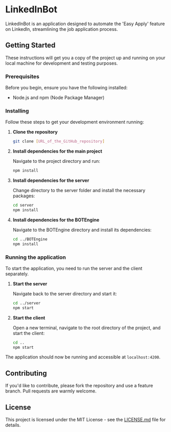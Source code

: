 # LinkedInBot

LinkedInBot is an application designed to automate the 'Easy Apply' feature on LinkedIn, streamlining the job application process.

## Getting Started

These instructions will get you a copy of the project up and running on your local machine for development and testing purposes.

### Prerequisites

Before you begin, ensure you have the following installed:
- Node.js and npm (Node Package Manager)

### Installing

Follow these steps to get your development environment running:

1. **Clone the repository**

   ```bash
   git clone [URL_of_the_GitHub_repository]
   ```

2. **Install dependencies for the main project**

   Navigate to the project directory and run:

   ```bash
   npm install
   ```

3. **Install dependencies for the server**

   Change directory to the server folder and install the necessary packages:

   ```bash
   cd server
   npm install
   ```

4. **Install dependencies for the BOTEngine**

   Navigate to the BOTEngine directory and install its dependencies:

   ```bash
   cd ../BOTEngine
   npm install
   ```

### Running the application

To start the application, you need to run the server and the client separately.

1. **Start the server**

   Navigate back to the server directory and start it:

   ```bash
   cd ../server
   npm start
   ```

2. **Start the client**

   Open a new terminal, navigate to the root directory of the project, and start the client:

   ```bash
   cd ..
   npm start
   ```

The application should now be running and accessible at `localhost:4200`.

## Contributing

If you'd like to contribute, please fork the repository and use a feature branch. Pull requests are warmly welcome.

## License

This project is licensed under the MIT License - see the [LICENSE.md](LICENSE.md) file for details.

